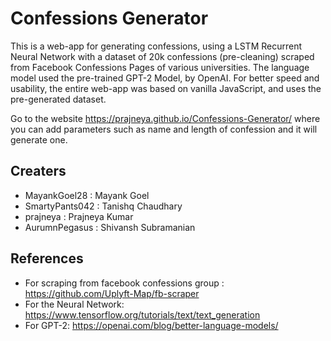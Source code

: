 # Confessions Generator

This is a web-app for generating confessions, using a LSTM Recurrent Neural Network with a dataset of 20k confessions (pre-cleaning) scraped from Facebook Confessions Pages of various universities. The language model used the pre-trained GPT-2 Model, by OpenAI. For better speed and usability, the entire web-app was based on vanilla JavaScript, and uses the pre-generated dataset.

Go to the website https://prajneya.github.io/Confessions-Generator/ where you can add parameters such as name and length of confession and it will generate one.


## Creaters

* MayankGoel28 : Mayank Goel
* SmartyPants042   : Tanishq Chaudhary
* prajneya   : Prajneya Kumar
* AurumnPegasus : Shivansh Subramanian


## References

* For scraping from facebook confessions group : https://github.com/Uplyft-Map/fb-scraper
* For the Neural Network: https://www.tensorflow.org/tutorials/text/text_generation
* For GPT-2: https://openai.com/blog/better-language-models/
